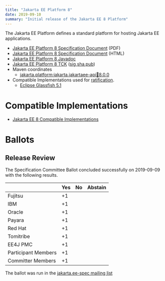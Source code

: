 ```yaml
---
title: "Jakarta EE Platform 8"
date: 2019-09-10
summary: "Initial release of the Jakarta EE 8 Platform"
---
```

The Jakarta EE Platform defines a standard platform for hosting Jakarta EE applications.

* [Jakarta EE Platform 8 Specification Document](./platform-spec-8.pdf) (PDF)
* [Jakarta EE Platform 8 Specification Document](./platform-spec-8.html) (HTML)
* [Jakarta EE Platform 8 Javadoc](./apidocs)
* [Jakarta EE Platform 8 TCK](https://download.eclipse.org/jakartaee/platform/8/jakarta-jakartaeetck-8.0.2.zip) ([sig](https://download.eclipse.org/jakartaee/platform/8/jakarta-jakartaeetck-8.0.2.zip.sig),[sha](https://download.eclipse.org/jakartaee/platform/8/jakarta-jakartaeetck-8.0.2.zip.sha256),[pub](https://raw.githubusercontent.com/jakartaee/specification-committee/master/jakartaee-spec-committee.pub))
* Maven coordinates
  * [jakarta.platform:jakarta.jakartaee-api:jar:8.0.0](https://search.maven.org/artifact/jakarta.platform/jakarta.jakartaee-api/8.0.0/jar)
* Compatible Implementations used for [ratification](https://www.eclipse.org/projects/efsp/?version=1.2#efsp-ratification).
  * [Eclipse Glassfish 5.1](https://projects.eclipse.org/projects/ee4j.glassfish/downloads)

# Compatible Implementations
* [Jakarta EE 8 Compatible Implementations](https://jakarta.ee/compatibility/#tab-8)

# Ballots

## Release Review

The Specification Committee Ballot concluded successfully on 2019-09-09 with the following results.

|                       |  Yes    | No      | Abstain  |
|-----------------------|---------|---------|----------|
|Fujitsu                |   +1    |         |          |
|IBM                    |   +1    |         |          |
|Oracle                 |   +1    |         |          |
|Payara                 |   +1    |         |          |
|Red Hat                |   +1    |         |          |
|Tomitribe              |   +1    |         |          |
|EE4J PMC               |   +1    |         |          |
|Participant Members    |   +1    |         |          |
|Committer Members      |   +1    |         |          |

The ballot was run in the [jakarta.ee-spec mailing list](https://www.eclipse.org/lists/jakarta.ee-spec/msg00534.html)
